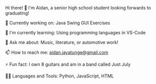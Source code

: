 Hi there! 👋
I'm Aidan, a senior high school student looking forwards to graduating!

🔭 Currently working on: Java Swing GUI Exercises 

🌱 I'm currently learning: Using programming languages in VS-Code

💬 Ask me about: Music, literature, or automotive work!

📫 How to reach me: aidan.jayatunge@gmail.com

⚡ Fun fact: I own 8 guitars and am in a band called Just July

👨‍💻 Languages and Tools: Python, JavaScript, HTML
